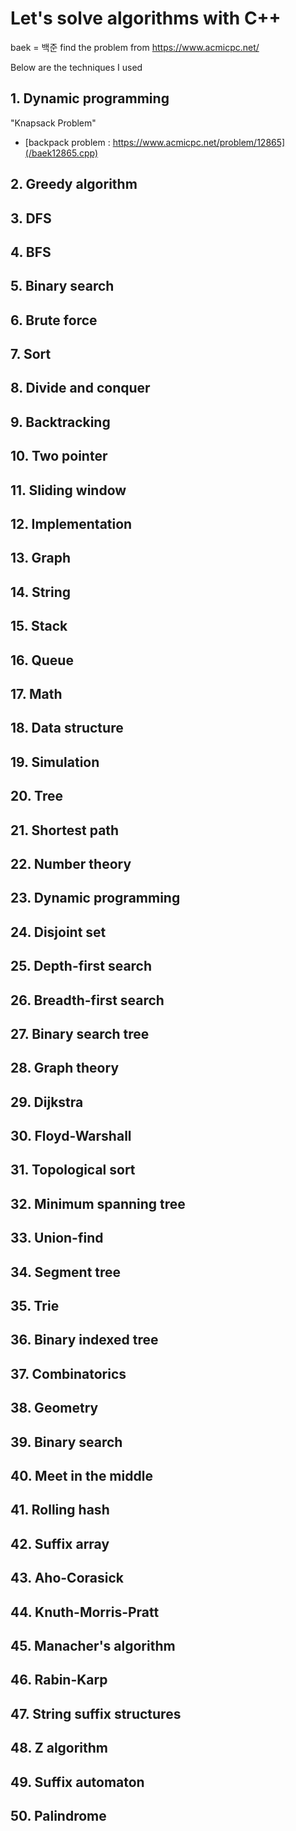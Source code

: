 # Let's solve algorithms with C++
baek = 백준 
find the problem from https://www.acmicpc.net/

Below are the techniques I used


## 1. Dynamic programming
"Knapsack Problem" 
- [backpack problem : https://www.acmicpc.net/problem/12865](/baek12865.cpp)
## 2. Greedy algorithm
## 3. DFS
## 4. BFS
## 5. Binary search
## 6. Brute force
## 7. Sort
## 8. Divide and conquer
## 9. Backtracking
## 10. Two pointer
## 11. Sliding window
## 12. Implementation
## 13. Graph
## 14. String
## 15. Stack
## 16. Queue
## 17. Math
## 18. Data structure
## 19. Simulation
## 20. Tree
## 21. Shortest path
## 22. Number theory
## 23. Dynamic programming
## 24. Disjoint set
## 25. Depth-first search
## 26. Breadth-first search
## 27. Binary search tree
## 28. Graph theory
## 29. Dijkstra
## 30. Floyd-Warshall
## 31. Topological sort
## 32. Minimum spanning tree
## 33. Union-find
## 34. Segment tree
## 35. Trie
## 36. Binary indexed tree
## 37. Combinatorics
## 38. Geometry
## 39. Binary search
## 40. Meet in the middle
## 41. Rolling hash
## 42. Suffix array
## 43. Aho-Corasick
## 44. Knuth-Morris-Pratt
## 45. Manacher's algorithm
## 46. Rabin-Karp
## 47. String suffix structures
## 48. Z algorithm
## 49. Suffix automaton
## 50. Palindrome